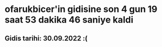 # ofarukbicer'in gidisine son 4 gun 19 saat 53 dakika 46 saniye kaldi

## Gidis tarihi: 30.09.2022 :(